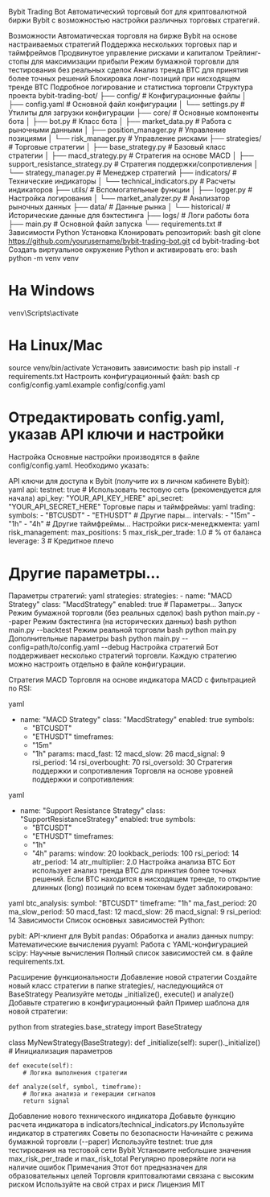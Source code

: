 Bybit Trading Bot
Автоматический торговый бот для криптовалютной биржи Bybit с возможностью настройки различных торговых стратегий.

Возможности
Автоматическая торговля на бирже Bybit на основе настраиваемых стратегий
Поддержка нескольких торговых пар и таймфреймов
Продвинутое управление рисками и капиталом
Трейлинг-стопы для максимизации прибыли
Режим бумажной торговли для тестирования без реальных сделок
Анализ тренда BTC для принятия более точных решений
Блокировка лонг-позиций при нисходящем тренде BTC
Подробное логирование и статистика торговли
Структура проекта
bybit-trading-bot/
├── config/               # Конфигурационные файлы
│   ├── config.yaml       # Основной файл конфигурации
│   └── settings.py       # Утилиты для загрузки конфигурации
├── core/                 # Основные компоненты бота
│   ├── bot.py            # Класс бота
│   ├── market_data.py    # Работа с рыночными данными
│   ├── position_manager.py # Управление позициями
│   └── risk_manager.py   # Управление рисками
├── strategies/           # Торговые стратегии
│   ├── base_strategy.py  # Базовый класс стратегии
│   ├── macd_strategy.py  # Стратегия на основе MACD
│   ├── support_resistance_strategy.py # Стратегия поддержки/сопротивления
│   └── strategy_manager.py # Менеджер стратегий
├── indicators/           # Технические индикаторы
│   └── technical_indicators.py # Расчеты индикаторов
├── utils/                # Вспомогательные функции
│   ├── logger.py         # Настройка логирования
│   └── market_analyzer.py # Анализатор рыночных данных
├── data/                 # Данные рынка
│   └── historical/       # Исторические данные для бэктестинга
├── logs/                 # Логи работы бота
├── main.py               # Основной файл запуска
└── requirements.txt      # Зависимости Python
Установка
Клонировать репозиторий:
bash
git clone https://github.com/yourusername/bybit-trading-bot.git
cd bybit-trading-bot
Создать виртуальное окружение Python и активировать его:
bash
python -m venv venv
# На Windows
venv\Scripts\activate
# На Linux/Mac
source venv/bin/activate
Установить зависимости:
bash
pip install -r requirements.txt
Настроить конфигурационный файл:
bash
cp config/config.yaml.example config/config.yaml
# Отредактировать config.yaml, указав API ключи и настройки
Настройка
Основные настройки производятся в файле config/config.yaml. Необходимо указать:

API ключи для доступа к Bybit (получите их в личном кабинете Bybit):
yaml
api:
  testnet: true  # Использовать тестовую сеть (рекомендуется для начала)
  api_key: "YOUR_API_KEY_HERE"
  api_secret: "YOUR_API_SECRET_HERE"
Торговые пары и таймфреймы:
yaml
trading:
  symbols:
    - "BTCUSDT"
    - "ETHUSDT"
    # Другие пары...
  intervals:
    - "15m"
    - "1h"
    - "4h"
    # Другие таймфреймы...
Настройки риск-менеджмента:
yaml
risk_management:
  max_positions: 5
  max_risk_per_trade: 1.0  # % от баланса
  leverage: 3               # Кредитное плечо
  # Другие параметры...
Параметры стратегий:
yaml
strategies:
  strategies:
    - name: "MACD Strategy"
      class: "MacdStrategy"
      enabled: true
      # Параметры...
Запуск
Режим бумажной торговли (без реальных сделок)
bash
python main.py --paper
Режим бэктестинга (на исторических данных)
bash
python main.py --backtest
Режим реальной торговли
bash
python main.py
Дополнительные параметры
bash
python main.py --config=path/to/config.yaml --debug
Настройка стратегий
Бот поддерживает несколько стратегий торговли. Каждую стратегию можно настроить отдельно в файле конфигурации.

Стратегия MACD
Торговля на основе индикатора MACD с фильтрацией по RSI:

yaml
- name: "MACD Strategy"
  class: "MacdStrategy"
  enabled: true
  symbols:
    - "BTCUSDT"
    - "ETHUSDT"
  timeframes:
    - "15m"
    - "1h"
  params:
    macd_fast: 12
    macd_slow: 26
    macd_signal: 9
    rsi_period: 14
    rsi_overbought: 70
    rsi_oversold: 30
Стратегия поддержки и сопротивления
Торговля на основе уровней поддержки и сопротивления:

yaml
- name: "Support Resistance Strategy"
  class: "SupportResistanceStrategy"
  enabled: true
  symbols:
    - "BTCUSDT"
    - "ETHUSDT"
  timeframes:
    - "1h"
    - "4h"
  params:
    window: 20
    lookback_periods: 100
    rsi_period: 14
    atr_period: 14
    atr_multiplier: 2.0
Настройка анализа BTC
Бот использует анализ тренда BTC для принятия более точных решений. Если BTC находится в нисходящем тренде, то открытие длинных (long) позиций по всем токенам будет заблокировано:

yaml
btc_analysis:
  symbol: "BTCUSDT"
  timeframe: "1h"
  ma_fast_period: 20
  ma_slow_period: 50
  macd_fast: 12
  macd_slow: 26
  macd_signal: 9
  rsi_period: 14
Зависимости
Список основных зависимостей Python:

pybit: API-клиент для Bybit
pandas: Обработка и анализ данных
numpy: Математические вычисления
pyyaml: Работа с YAML-конфигурацией
scipy: Научные вычисления
Полный список зависимостей см. в файле requirements.txt.

Расширение функциональности
Добавление новой стратегии
Создайте новый класс стратегии в папке strategies/, наследующийся от BaseStrategy
Реализуйте методы _initialize(), execute() и analyze()
Добавьте стратегию в конфигурационный файл
Пример шаблона для новой стратегии:

python
from strategies.base_strategy import BaseStrategy

class MyNewStrategy(BaseStrategy):
    def _initialize(self):
        super()._initialize()
        # Инициализация параметров
        
    def execute(self):
        # Логика выполнения стратегии
        
    def analyze(self, symbol, timeframe):
        # Логика анализа и генерации сигналов
        return signal
Добавление нового технического индикатора
Добавьте функцию расчета индикатора в indicators/technical_indicators.py
Используйте индикатор в стратегиях
Советы по безопасности
Начинайте с режима бумажной торговли (--paper)
Используйте testnet: true для тестирования на тестовой сети Bybit
Установите небольшие значения max_risk_per_trade и max_risk_total
Регулярно проверяйте логи на наличие ошибок
Примечания
Этот бот предназначен для образовательных целей
Торговля криптовалютами связана с высоким риском
Используйте на свой страх и риск
Лицензия
MIT

